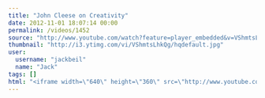 ```yaml
---
title: "John Cleese on Creativity"
date: 2012-11-01 18:07:14 00:00
permalink: /videos/1452
source: "http://www.youtube.com/watch?feature=player_embedded&v=VShmtsLhkQg#!"
thumbnail: "http://i3.ytimg.com/vi/VShmtsLhkQg/hqdefault.jpg"
user:
  username: "jackbeil"
  name: "Jack"
tags: []
html: "<iframe width=\"640\" height=\"360\" src=\"http://www.youtube.com/embed/VShmtsLhkQg?wmode=transparent&fs=1&feature=oembed\" frameborder=\"0\" allowfullscreen></iframe>"
---
```


